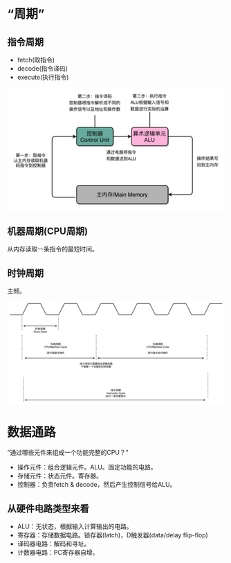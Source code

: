 # “周期”

## 指令周期

- fetch(取指令)
- decode(指令译码)
- execute(执行指令)

![image](https://raw.githubusercontent.com/ingangi/blog/master/img/cpu_i_c.jpeg)

## 机器周期(CPU周期)

从内存读取一条指令的最短时间。

## 时钟周期

主频。


![image](https://raw.githubusercontent.com/ingangi/blog/master/img/cpu_circals.jpeg)


# 数据通路

“通过哪些元件来组成一个功能完整的CPU？”

- 操作元件：组合逻辑元件。ALU。固定功能的电路。
- 存储元件：状态元件。寄存器。
- 控制器：负责fetch & decode，然后产生控制信号给ALU。

## 从硬件电路类型来看

- ALU：无状态，根据输入计算输出的电路。
- 寄存器：存储数据电路。锁存器(latch)，D触发器(data/delay flip-flop)
- 译码器电路：解码和寻址。
- 计数器电路：PC寄存器自增。